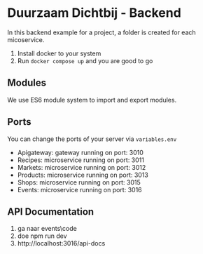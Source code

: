 # Duurzaam Dichtbij - Backend

In this backend example for a project, a folder is created for each micoservice. 

1. Install docker to your system
2. Run `docker compose up` and you are good to go

## Modules

We use ES6 module system to import and export modules.

## Ports

You can change the ports of your server via `variables.env`

- Apigateway: gateway running on port: 3010
- Recipes: microservice running on port: 3011
- Markets: microservice running on port: 3012
- Products: microservice running on port: 3013
- Shops: microservice running on port: 3015
- Events: microservice running on port: 3016

## API Documentation

1. ga naar events\code
2. doe npm run dev
3. http://localhost:3016/api-docs
